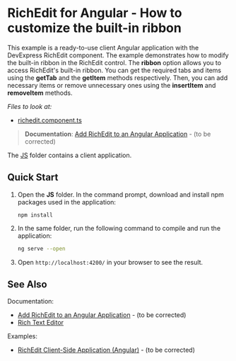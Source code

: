 # RichEdit for Angular - How to customize the built-in ribbon

This example is a ready-to-use client Angular application with the DevExpress RichEdit component. The example demonstrates how to modify the built-in ribbon in the RichEdit control. 
The **ribbon** option allows you to access RichEdit's built-in ribbon. You can get the required tabs and items using the **getTab** and the **getItem** methods respectively. 
Then, you can add necessary items or remove unnecessary ones using the **insertItem** and **removeItem** methods.

*Files to look at:*
* [richedit.component.ts](./JS/src/app/richedit/richedit.component.ts)


> **Documentation**: [Add RichEdit to an Angular Application](https://docs.devexpress.com/AspNetCore/400373/office-inspired-controls/controls/rich-edit) - (to be corrected)

The [JS](JS) folder contains a client application.

## Quick Start

1. Open the **JS** folder. In the command prompt, download and install npm packages used in the application:

    ```
    npm install
    ```

2. In the same folder, run the following command to compile and run the application:

    ```bash
    ng serve --open
    ```

3. Open ```http://localhost:4200/``` in your browser to see the result.

## See Also
Documentation:
- [Add RichEdit to an Angular Application](https://docs.devexpress.com/AspNetCore/400373/office-inspired-controls/controls/rich-edit) - (to be corrected)
- [Rich Text Editor](https://docs.devexpress.com/AspNetCore/400373/office-inspired-controls/controls/rich-edit)

Examples:
- [RichEdit Client-Side Application (Angular)](https://docs.devexpress.com/AspNetCore/400373/office-inspired-controls/controls/rich-edit) - (to be corrected)